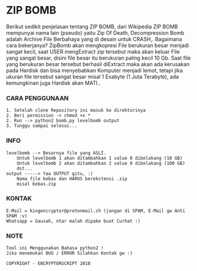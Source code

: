 # ZIP BOMB
Berikut sedikit penjelasan tentang ZIP BOMB, dari Wikipedia
ZIP BOMB mempunyai nama lain (pseudo) yaitu Zip Of Death, Decompression Bomb
adalah Archive File Berbahaya yang di desain untuk CRASH,.
Bagaimana cara bekerjanya?
ZipBomb akan mengkopresi File berukuran besar menjadi sangat kecil, saat USER mengExtract zip tersebut maka akan keluar File yang sangat besar, disini file besar itu berukuran paling kecil 10 Gb. Saat file yang berukuran besar tersebut berhasil diExtract maka akan ada kerusakan pada Hardisk dan bisa menyebabkan Komputer menjadi lemot, tetapi jika ukuran file tersebut sangat besar misal 1 Exabyte (1 Juta Terabyte), ada kemungkinan juga Hardisk akan MATI..

### CARA PENGGUNAAN
```
1. Setelah clone Repository ini masuk ke direktorinya
2. Beri permission -> chmod +x *
2. Run --> python2 bomb.py levelbomb output
3. Tunggu sampai selesai...
```
### INFO
```
levelbomb --> Besarnya file yang ASLI.
    Untuk levelbomb 1 akan ditambahkan 1 value 0 dibelakang (10 GB)
    Untuk levelbomb 2 akan ditambahkan 2 value 0 dibelakang (100 GB)
    dst...
output -----> Yaa OUTPUT gitu, :)
    Nama file bebas dan HARUS berekstensi .zip
    misal bebas.zip
```
### KONTAK
```
E-Mail = kingencryptor@protonmail.ch (jangan di SPAM, E-Mail gw Anti SPAM :v)
Whatsapp = Gausah, ntar malah dipake buat Curhat :)
```
### NOTE
```
Tool ini Menggunakan Bahasa python2 !
Jika menemukan BUG / ERROR Silahkan Kontak gw :)
```


```
COPYRIGHT - ENCRYPTORSCRIPT 2018
```

